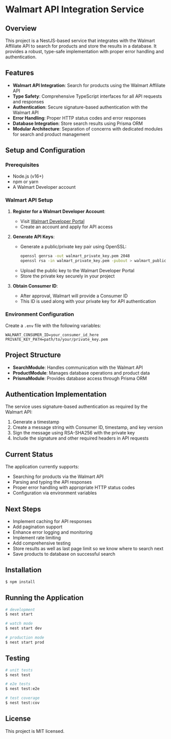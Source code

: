 # Walmart API Integration Service

## Overview

This project is a NestJS-based service that integrates with the Walmart Affiliate API to search for products and store the results in a database. It provides a robust, type-safe implementation with proper error handling and authentication.

## Features

- **Walmart API Integration**: Search for products using the Walmart Affiliate API
- **Type Safety**: Comprehensive TypeScript interfaces for all API requests and responses
- **Authentication**: Secure signature-based authentication with the Walmart API
- **Error Handling**: Proper HTTP status codes and error responses
- **Database Integration**: Store search results using Prisma ORM
- **Modular Architecture**: Separation of concerns with dedicated modules for search and product management

## Setup and Configuration

### Prerequisites

- Node.js (v16+)
- npm or yarn
- A Walmart Developer account

### Walmart API Setup

1. **Register for a Walmart Developer Account**:
   - Visit [Walmart Developer Portal](https://walmart.io/)
   - Create an account and apply for API access

2. **Generate API Keys**:
   - Generate a public/private key pair using OpenSSL:
     ```bash
     openssl genrsa -out walmart_private_key.pem 2048
     openssl rsa -in walmart_private_key.pem -pubout > walmart_public_key.pem
     ```
   - Upload the public key to the Walmart Developer Portal
   - Store the private key securely in your project

3. **Obtain Consumer ID**:
   - After approval, Walmart will provide a Consumer ID
   - This ID is used along with your private key for API authentication

### Environment Configuration

Create a `.env` file with the following variables:

```
WALMART_CONSUMER_ID=your_consumer_id_here
PRIVATE_KEY_PATH=path/to/your/private_key.pem
```

## Project Structure

- **SearchModule**: Handles communication with the Walmart API
- **ProductModule**: Manages database operations and product data
- **PrismaModule**: Provides database access through Prisma ORM

## Authentication Implementation

The service uses signature-based authentication as required by the Walmart API:

1. Generate a timestamp
2. Create a message string with Consumer ID, timestamp, and key version
3. Sign the message using RSA-SHA256 with the private key
4. Include the signature and other required headers in API requests

## Current Status

The application currently supports:

- Searching for products via the Walmart API
- Parsing and typing the API responses
- Proper error handling with appropriate HTTP status codes
- Configuration via environment variables

## Next Steps

- Implement caching for API responses
- Add pagination support
- Enhance error logging and monitoring
- Implement rate limiting
- Add comprehensive testing
- Store results as well as last page limit so we know where to search next
- Save products to database on successful search

## Installation

```bash
$ npm install
```

## Running the Application

```bash
# development
$ nest start

# watch mode
$ nest start dev

# production mode
$ nest start prod
```

## Testing

```bash
# unit tests
$ nest test

# e2e tests
$ nest test:e2e

# test coverage
$ nest test:cov
```

## License

This project is MIT licensed.
